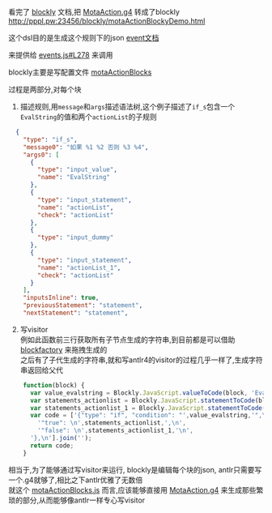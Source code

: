 看完了 [blockly](https://github.com/google/blockly) 文档,把 [MotaAction.g4](http://pppl.pw:23456/blockly/MotaAction.g4) 转成了blockly http://pppl.pw:23456/blockly/motaActionBlockyDemo.html

这个dsl目的是生成这个规则下的json [event文档](https://ckcz123.github.io/mota-js/#/event) 

来提供给 [events.js#L278](https://github.com/ckcz123/mota-js/blob/master/libs/events.js#L278) 来调用


blockly主要是写配置文件 [motaActionBlocks](http://pppl.pw:23456/blockly/motaActionBlocks.js) 

过程是两部分,对每个块

1. 描述规则,用`message`和`args`描述语法树,这个例子描述了`if_s`包含一个`EvalString`的值和两个`actionList`的子规则  
``` json
  {
    "type": "if_s",
    "message0": "如果 %1 %2 否则 %3 %4",
    "args0": [
      {
        "type": "input_value",
        "name": "EvalString"
      },
      {
        "type": "input_statement",
        "name": "actionList",
        "check": "actionList"
      },
      {
        "type": "input_dummy"
      },
      {
        "type": "input_statement",
        "name": "actionList_1",
        "check": "actionList"
      }
    ],
    "inputsInline": true,
    "previousStatement": "statement",
    "nextStatement": "statement",
```

2. 写visitor  
例如此函数前三行获取所有子节点生成的字符串,到目前都是可以借助 [blockfactory](https://blockly-demo.appspot.com/static/demos/blockfactory/index.html) 来拖拽生成的  
之后有了子代生成的字符串,就和写antlr4的visitor的过程几乎一样了,生成字符串返回给父代
``` javaScript
    function(block) {
      var value_evalstring = Blockly.JavaScript.valueToCode(block, 'EvalString', Blockly.JavaScript.ORDER_NONE)||EvalString_CHECK;
      var statements_actionlist = Blockly.JavaScript.statementToCode(block, 'actionList')||'[]';
      var statements_actionlist_1 = Blockly.JavaScript.statementToCode(block, 'actionList_1')||'[]';
      var code = ['{"type": "if", "condition": "',value_evalstring,'",\n',
        '"true": \n',statements_actionlist,',\n',
        '"false": \n',statements_actionlist_1,'\n',
      '},\n'].join('');
      return code;
    }
```

相当于,为了能够通过写visitor来运行, blockly是编辑每个块的json, antlr只需要写一个.g4就够了,相比之下antlr优雅了无数倍  
就这个 [motaActionBlocks.js](http://pppl.pw:23456/blockly/motaActionBlocks.js) 而言,应该能够直接用 [MotaAction.g4](http://pppl.pw:23456/blockly/MotaAction.g4) 来生成那些繁琐的部分,从而能够像antlr一样专心写visitor

